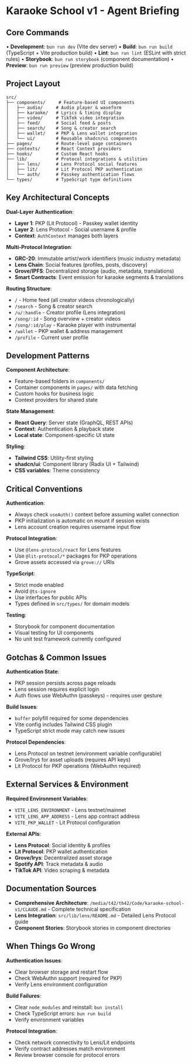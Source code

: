 # Karaoke School v1 - Agent Briefing

## Core Commands

• **Development**: `bun run dev` (Vite dev server)
• **Build**: `bun run build` (TypeScript + Vite production build)
• **Lint**: `bun run lint` (ESLint with strict rules)
• **Storybook**: `bun run storybook` (component documentation)
• **Preview**: `bun run preview` (preview production build)

## Project Layout

```
src/
├── components/     # Feature-based UI components
│   ├── audio/     # Audio player & waveform
│   ├── karaoke/   # Lyrics & timing display
│   ├── video/     # TikTok video integration
│   ├── feed/      # Social feed & posts
│   ├── search/    # Song & creator search
│   ├── wallet/    # PKP & Lens wallet integration
│   └── ui/        # Reusable shadcn/ui components
├── pages/         # Route-level page containers
├── contexts/      # React Context providers
├── hooks/         # Custom React hooks
├── lib/           # Protocol integrations & utilities
│   ├── lens/      # Lens Protocol social features
│   ├── lit/       # Lit Protocol PKP authentication
│   └── auth/      # Passkey authentication flows
└── types/         # TypeScript type definitions
```

## Key Architectural Concepts

**Dual-Layer Authentication**:
- **Layer 1**: PKP (Lit Protocol) - Passkey wallet identity
- **Layer 2**: Lens Protocol - Social username & profile
- **Context**: `AuthContext` manages both layers

**Multi-Protocol Integration**:
- **GRC-20**: Immutable artist/work identifiers (music industry metadata)
- **Lens Chain**: Social features (profiles, posts, discovery)
- **Grove/IPFS**: Decentralized storage (audio, metadata, translations)
- **Smart Contracts**: Event emission for karaoke segments & translations

**Routing Structure**:
- `/` - Home feed (all creator videos chronologically)
- `/search` - Song & creator search
- `/u/:handle` - Creator profile (Lens integration)
- `/song/:id` - Song overview + creator videos
- `/song/:id/play` - Karaoke player with instrumental
- `/wallet` - PKP wallet & address management
- `/profile` - Current user profile

## Development Patterns

**Component Architecture**:
- Feature-based folders in `components/`
- Container components in `pages/` with data fetching
- Custom hooks for business logic
- Context providers for shared state

**State Management**:
- **React Query**: Server state (GraphQL, REST APIs)
- **Context**: Authentication & playback state
- **Local state**: Component-specific UI state

**Styling**:
- **Tailwind CSS**: Utility-first styling
- **shadcn/ui**: Component library (Radix UI + Tailwind)
- **CSS variables**: Theme consistency

## Critical Conventions

**Authentication**:
- Always check `useAuth()` context before assuming wallet connection
- PKP initialization is automatic on mount if session exists
- Lens account creation requires username input flow

**Protocol Integration**:
- Use `@lens-protocol/react` for Lens features
- Use `@lit-protocol/*` packages for PKP operations
- Grove assets accessed via `grove://` URIs

**TypeScript**:
- Strict mode enabled
- Avoid `@ts-ignore`
- Use interfaces for public APIs
- Types defined in `src/types/` for domain models

**Testing**:
- Storybook for component documentation
- Visual testing for UI components
- No unit test framework currently configured

## Gotchas & Common Issues

**Authentication State**:
- PKP session persists across page reloads
- Lens session requires explicit login
- Auth flows use WebAuthn (passkeys) - requires user gesture

**Build Issues**:
- `buffer` polyfill required for some dependencies
- Vite config includes Tailwind CSS plugin
- TypeScript strict mode may catch new issues

**Protocol Dependencies**:
- Lens Protocol on testnet (environment variable configurable)
- Grove/Irys for asset uploads (requires API keys)
- Lit Protocol for PKP operations (WebAuthn required)

## External Services & Environment

**Required Environment Variables**:
- `VITE_LENS_ENVIRONMENT` - Lens testnet/mainnet
- `VITE_LENS_APP_ADDRESS` - Lens app contract address
- `VITE_PKP_WALLET` - Lit Protocol configuration

**External APIs**:
- **Lens Protocol**: Social identity & profiles
- **Lit Protocol**: PKP wallet authentication
- **Grove/Irys**: Decentralized asset storage
- **Spotify API**: Track metadata & audio
- **TikTok API**: Video scraping & metadata

## Documentation Sources

- **Comprehensive Architecture**: `/media/t42/th42/Code/karaoke-school-v1/CLAUDE.md` - Complete technical specification
- **Lens Integration**: `src/lib/lens/README.md` - Detailed Lens Protocol guide
- **Component Stories**: Storybook stories in component directories

## When Things Go Wrong

**Authentication Issues**:
- Clear browser storage and restart flow
- Check WebAuthn support (required for PKP)
- Verify Lens environment configuration

**Build Failures**:
- Clear `node_modules` and reinstall: `bun install`
- Check TypeScript errors: `bun run build`
- Verify environment variables

**Protocol Integration**:
- Check network connectivity to Lens/Lit endpoints
- Verify contract addresses match environment
- Review browser console for protocol errors
